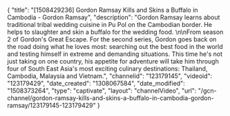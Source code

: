 {
    "title": "[1508429236] Gordon Ramsay Kills and Skins a Buffalo in Cambodia - Gordon Ramsay",
    "description": "Gordon Ramsay learns about traditional tribal wedding cuisine in Pu Pol on the Cambodian border. He helps to slaughter and skin a buffalo for the wedding food. \n\nFrom season 2 of Gordon's Great Escape. For the second series, Gordon goes back on the road doing what he loves most: searching out the best food in the world and testing himself in extreme and demanding situations. This time he's not just taking on one country, his appetite for adventure will take him through four of South East Asia's most exciting culinary destinations: Thailand, Cambodia, Malaysia and Vietnam.",
    "channelid": "123179145",
    "videoid": "123179429",
    "date_created": "1308067584",
    "date_modified": "1508373264",
    "type": "captivate",
    "layout": "channelVideo",
    "url": "\/gcn-channel\/gordon-ramsay-kills-and-skins-a-buffalo-in-cambodia-gordon-ramsay\/123179145-123179429"
}